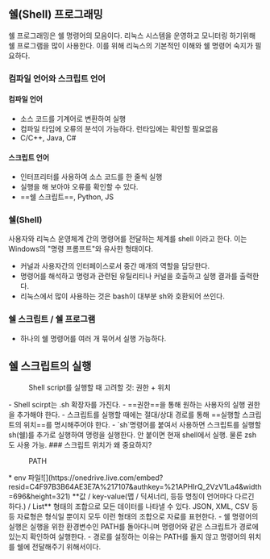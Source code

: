 ## 쉘(Shell) 프로그래밍
쉘 프로그래밍은 쉘 명령어의 모음이다. 리눅스 시스템을 운영하고 모니터링 하기위해 쉘 프로그램을 많이 사용한다. 이를 위해 리눅스의 기본적인 이해와 쉘 명령어 숙지가 필요하다.
### 컴파일 언어와 스크립트 언어
#### 컴파일 언어
- 소스 코드를 기계어로 변환하여 실행
- 컴파일 타임에 오류의 분석이 가능하다. 런타임에는 확인할 필요없음
- C/C++, Java, C#
#### 스크립트 언어
- 인터프리터를 사용하여 소스 코드를 한 줄씩 실행
- 실행을 해 보아야 오류를 확인할 수 있다.
- ==쉘 스크립트==, Python, JS
### 쉘(Shell)
사용자와 리눅스 운영체계 간의 명령어를 전달하는 체계를 shell 이라고 한다. 이는 Windows의 "명령 프롬프트"와 유사한 형태이다.
- 커널과 사용자간의 인터페이스로서 중간 매개의 역할을 담당한다.
- 명령어를 해석하고 명령과 관련된 유틸리티나 커널을 호출하고 실행 결과를 출력한다.
- 리눅스에서 많이 사용하는 것은 bash이 대부분 sh와 호환되어 쓰인다.
### 쉘 스크립트 / 쉘 프로그램
- 하나의 쉘 명령어를 여러 개 묶어서 실행 가능하다.
## 쉘 스크립트의 실행
<figure style="width: 85%" class="align-center">
  <img src="https://onedrive.live.com/embed?resid=C4F97B3B64AE3E7A%217105&authkey=%21AHzfxwtwLu0_jBI&width=484&height=487" alt="">
  <figcaption>Shell script를 실행할 때 고려할 것: 권한 + 위치</figcaption>
</figure>
- Shell scirpt는 .sh 확장자를 가진다.
- ==권한==을 통해 원하는 사용자의 실행 권한을 추가해야 한다.
- 스크립트를 실행할 때에는 절대/상대 경로를 통해 ==실행할 스크립트의 위치==를 명시해주어야 한다.
- `sh`명령어를 붙여서 사용하면 스크립트를 실행할 sh(쉘)를 추가로 실행하여 명령을 실행한다. 안 붙이면 현재 shell에서 실행. 물론 zsh도 사용 가능.
### 스크립트 위치가 왜 중요하지?
<figure style="width: 85%" class="align-center">
  <img src="https://onedrive.live.com/embed?resid=C4F97B3B64AE3E7A%217106&authkey=%21AEAZx_qZt1Y2Qyw&width=904&height=90" alt="">
  <figcaption>PATH</figcaption>
</figure>
* env 파일![](https://onedrive.live.com/embed?resid=C4F97B3B64AE3E7A%217107&authkey=%21APHIrQ_2VzV1La4&width=696&height=321)
	**값 / key-value(맵 / 딕셔너리, 등등 명칭이 언어마다 다르긴 하다.) / List** 형태의 조합으로 모든 데이터를 나타낼 수 있다.
	JSON, XML, CSV 등등 자료형은 형식일 뿐이지 모두 이런 형태의 조합으로 자료를 표현한다.
- 쉘 명령어의 실행은 실행을 위한 환경변수인 PATH를 돌아다니며 명령어와 같은 스크립트가 경로에 있는지 확인하여 실행한다.
- 경로를 설정하는 이유는 PATH를 돌지 않고 명령어의 위치를 쉘에 전달해주기 위해서이다.